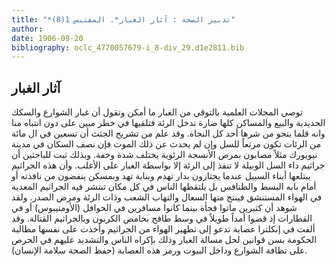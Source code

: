 ```yaml
---
title: "*تدبير الصحة : آثار الغبار*. المقتبس 1(8)"
author: 
date: 1906-09-20
bibliography: oclc_4770057679-i_8-div_29.d1e2811.bib
---
```




##  آثار الغبار 


 توصي المجلات العلمية بالتوقي من الغبار ما أمكن وتقول أن غبار الشوارع والسكك الحديدية والبيع والمساكن كلها ضارة تدخل الرئة فتلقيها في خطر مبين على دون انتباه منا وانه قلما ينجو من شرها  أحد  كل النجاة. وقد علم من تشريح الجثث أن  تسعين  في ال  مائة  من   الرئات تكون مرتعاً للسل وإن لم يحدث عن ذلك الموت فإن نصف السكان في مدينة نيويورك مثلاً مصابون بمرض الأنسجة الرئوية يختلف شدة وخفة. وبذلك ثبت للباحثين أن جراثيم داء السل الوبيلة لا تنفذ إلى الرئة إلا بواسطة الغبار على الأغلب. وأن هذه الجراثيم يبتلعها أبناء السبيل عندما يجتازون بدار تهدم وبناية تهد وبمسكن ينفضون من نافذته أو أمام بابه البسط والطنافس بل يلتقطها الناس في كل مكان تنتشر فيه الجراثيم المعدية في الهواء المستنشق فينتج منها السعال والتهاب الشعب وذات الرئة ومرض الصدر. ولقد شوهد أن كثيرين ماتوا فجأة بينما كانوا مسافرين في الحوافل (الأومنيبوس) أو في القطارات إذ قضوا أمداً طويلاً في وسط طافح بحامض الكربون وبالجراثيم القتالة. وقد ألفت في إنكلترا عصابة تدعو إلى تطهير الهواء من الجراثيم وأخذت على نفسها مطالبة الحكومة بسن قوانين لحل مسالة الغبار وذلك بإكراه الناس والتشديد عليهم في الحرص على نظافة الشوارع وداخل البيوت ورمز هذه العصابة (حفظ الصحة سلامة الإنسان).  
